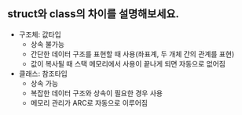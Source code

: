 ## struct와 class의 차이를 설명해보세요.

- 구조체: 값타입
    - 상속 불가능
    - 간단한 데이터 구조를 표현할 때 사용(좌표계, 두 개체 간의 관계를 표현)
    - 값이 복사될 때 스택 메모리에서 사용이 끝나게 되면 자동으로 없어짐
- 클래스: 참조타입
    - 상속 가능
    - 복잡한 데이터 구조와 상속이 필요한 경우 사용
    - 메모리 관리가 ARC로 자동으로 이루어짐